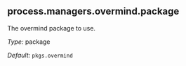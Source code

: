 [comment]: # (Do not edit this file as it is autogenerated. Go to docs/individual-docs if you want to make edits.)


[comment]: # (Please add your documentation on top of this line)

## process\.managers\.overmind\.package

The overmind package to use\.



*Type:*
package



*Default:*
` pkgs.overmind `
